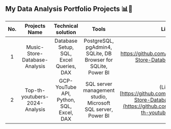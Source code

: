 ## My Data Analysis Portfolio Projects 📊💭

| No. | Projects Name | Technical solution | Tools | Link |
| :---:   | :---: | :---: | :---: | :---: |
| 1 | Music-Store-Database-Analysis | Database Setup, SQL, Excel Queries, DAX | PostgreSQL, pgAdmin4, SQLite, DB Browser for SQLite, Power BI | https://github.com/Kanangnut/Music-Store-Database-Analysis |
| 2 | Top-th-youtubers-2024-Analysis | GCP-YouTube API, Python, SQL, Excel, DAX | SQL server management studio, Microsoft SQL server, Power BI | (Link)[https://github.com/Kanangnut/Music-Store-Database-Analysis](https://github.com/Kanangnut/top-th-youtubers-2024) |
